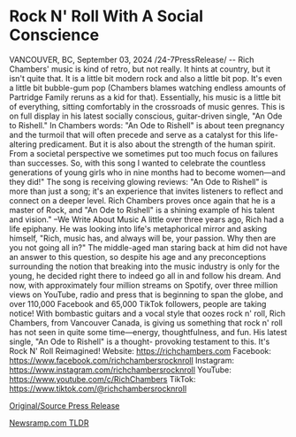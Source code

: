 # Rock N' Roll With A Social Conscience

VANCOUVER, BC, September 03, 2024 /24-7PressRelease/ -- Rich Chambers' music is kind of retro, but not really. It hints at country, but it isn't quite that. It is a little bit modern rock and also a little bit pop. It's even a little bit bubble-gum pop (Chambers blames watching endless amounts of Partridge Family reruns as a kid for that). Essentially, his music is a little bit of everything, sitting comfortably in the crossroads of music genres. This is on full display in his latest socially conscious, guitar-driven single, "An Ode to Rishell."  In Chambers words: "An Ode to Rishell" is about teen pregnancy and the turmoil that will often precede and serve as a catalyst for this life-altering predicament. But it is also about the strength of the human spirit. From a societal perspective we sometimes put too much focus on failures than successes. So, with this song I wanted to celebrate the countless generations of young girls who in nine months had to become women—and they did!"  The song is receiving glowing reviews: "An Ode to Rishell" is more than just a song; it's an experience that invites listeners to reflect and connect on a deeper level. Rich Chambers proves once again that he is a master of Rock, and "An Ode to Rishell" is a shining example of his talent and vision." –We Write About Music   A little over three years ago, Rich had a life epiphany. He was looking into life's metaphorical mirror and asking himself, "Rich, music has, and always will be, your passion. Why then are you not going all in?" The middle-aged man staring back at him did not have an answer to this question, so despite his age and any preconceptions surrounding the notion that breaking into the music industry is only for the young, he decided right there to indeed go all in and follow his dream. And now, with approximately four million streams on Spotify, over three million views on YouTube, radio and press that is beginning to span the globe, and over 110,000 Facebook and 65,000 TikTok followers, people are taking notice!  With bombastic guitars and a vocal style that oozes rock n' roll, Rich Chambers, from Vancouver Canada, is giving us something that rock n' roll has not seen in quite some time—energy, thoughtfulness, and fun. His latest single, "An Ode to Rishell" is a thought- provoking testament to this. It's Rock N' Roll Reimagined!  Website: https://richchambers.com Facebook: https://www.facebook.com/richchambersrocknroll Instagram: https://www.instagram.com/richchambersrocknroll YouTube: https://www.youtube.com/c/RichChambers TikTok: https://www.tiktok.com/@richchambersrocknroll 

[Original/Source Press Release](https://www.24-7pressrelease.com/press-release/513937/rock-n-roll-with-a-social-conscience) 

[Newsramp.com TLDR](https://newsramp.com/None) 